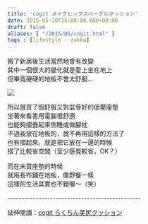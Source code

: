```yaml
---
title: 'cogit メイクヒップスベーグルクッション'
date: 2015-05-10T15:00:00.000+08:00
draft: false
aliases: [ "/2015/05/cogit.html" ]
tags : [lifestyle - zakka]
---
```


搬了新居後生活當然地會有改變  
其中一個很大的變化就是愛上坐在地上  
但畢竟硬硬的地板不會太舒服...  

[![](https://farm8.staticflickr.com/7796/17426322755_f06fed9be3_z.jpg)](https://farm8.staticflickr.com/7796/17426322755_f06fed9be3_z.jpg)

所以就買了個舒服又對盆骨好的低壓座墊  
坐著來看書用電腦很舒適  
也能夠摺疊起來側睡或做腳枕  
不過我放在地板的，就不再用這樣的方法了  
也有摺起來，就是把它放在一邊的時候  
摺了比較省空間（至少感覺較省，OK？）  
  
而在未買座墊的時候  
就用長布鋪在地板，像野餐一樣  
這樣的生活其實也不錯喔～（笑）  
  
\-----------------------------------------------  
  
延伸閱讀：[cogit らくちん美尻クッション](http://www.hidie.net/2014/02/cogit.html)